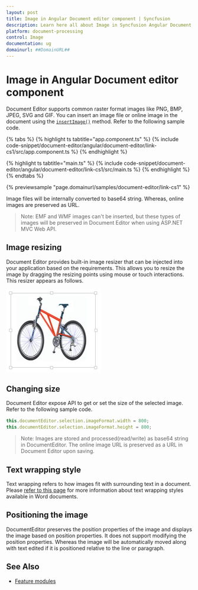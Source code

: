 ```yaml
---
layout: post
title: Image in Angular Document editor component | Syncfusion
description: Learn here all about Image in Syncfusion Angular Document editor component of Syncfusion Essential JS 2 and more.
platform: document-processing
control: Image 
documentation: ug
domainurl: ##DomainURL##
---
```


# Image in Angular Document editor component

Document Editor supports common raster format images like PNG, BMP, JPEG, SVG and GIF. You can insert an image file or online image in the document using the [`insertImage()`](https://ej2.syncfusion.com/angular/documentation/api/document-editor/editor#insertimage) method. Refer to the following sample code.

{% tabs %}
{% highlight ts tabtitle="app.component.ts" %}
{% include code-snippet/document-editor/angular/document-editor/link-cs1/src/app.component.ts %}
{% endhighlight %}

{% highlight ts tabtitle="main.ts" %}
{% include code-snippet/document-editor/angular/document-editor/link-cs1/src/main.ts %}
{% endhighlight %}
{% endtabs %}
  
{% previewsample "page.domainurl/samples/document-editor/link-cs1" %}

Image files will be internally converted to base64 string. Whereas, online images are preserved as URL.

>Note: EMF and WMF images can't be inserted, but these types of images will be preserved in Document Editor when using ASP.NET MVC Web API.

## Image resizing

Document Editor provides built-in image resizer that can be injected into your application based on the requirements. This allows you to resize the image by dragging the resizing points using mouse or touch interactions. This resizer appears as follows.

![Image](images/image.png)

## Changing size

Document Editor expose API to get or set the size of the selected image. Refer to the following sample code.

```typescript
this.documentEditor.selection.imageFormat.width = 800;
this.documentEditor.selection.imageFormat.height = 800;
```

>Note: Images are stored and processed(read/write) as base64 string in DocumentEditor. The online image URL is preserved as a URL in Document Editor upon saving.

## Text wrapping style

Text wrapping refers to how images fit with surrounding text in a document. Please [refer to this page](./text-wrapping-style) for more information about text wrapping styles available in Word documents.

## Positioning the image

DocumentEditor preserves the position properties of the image and displays the image based on position properties. It does not support modifying the position properties. Whereas the image will be automatically moved along with text edited if it is positioned relative to the line or paragraph.

## See Also

* [Feature modules](./feature-module)
